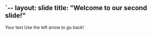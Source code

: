 `--
layout: slide
title: "Welcome to our second slide!"
---
Your text
Use the left arrow to go back!

